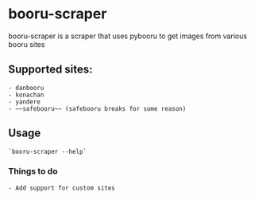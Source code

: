# booru-scraper

booru-scraper is a scraper that uses pybooru to get images from various booru sites

## Supported sites:
    - danbooru
    - konachan
    - yandere
    - ~~safebooru~~ (safebooru breaks for some reason)

## Usage
    `booru-scraper --help`

### Things to do
    - Add support for custom sites
